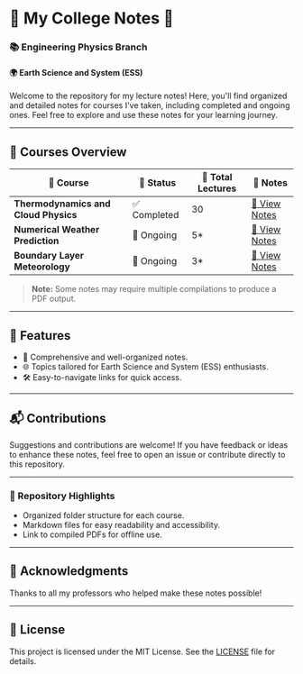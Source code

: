 # 🌟 My College Notes 🌟

### 📚 **Engineering Physics Branch**  
#### 🌍 **Earth Science and System (ESS)**  

Welcome to the repository for my lecture notes! Here, you'll find organized and detailed notes for courses I've taken, including completed and ongoing ones. Feel free to explore and use these notes for your learning journey.  

---

## 🚀 **Courses Overview**  

| 📘 **Course**                   | 📌 **Status**         | 📆 **Total Lectures** | 📝 **Notes**                                                                                           |
|---------------------------------|-----------------------|-----------------------|--------------------------------------------------------------------------------------------------------|
| **Thermodynamics and Cloud Physics** | ✅ Completed          | 30                    | [📄 View Notes](https://github.com/Harshit-Dhanwalkar/College-Notes/tree/main/Thermodynamics-and-Cloud-Physics) |
| **Numerical Weather Prediction**    | 🔄 Ongoing            | 5*                    | [📄 View Notes](https://github.com/Harshit-Dhanwalkar/College-Notes/tree/main/Numerical-Weather-Prediction)    |
| **Boundary Layer Meteorology**      | 🔄 Ongoing            | 3*                    | [📄 View Notes](https://github.com/Harshit-Dhanwalkar/College-Notes/tree/main/Boundary-Layer-Meteorology)      |

> **Note:** Some notes may require multiple compilations to produce a PDF output.  

---

## 🎯 **Features**
- 📖 Comprehensive and well-organized notes.  
- 🌐 Topics tailored for Earth Science and System (ESS) enthusiasts.  
- 🛠️ Easy-to-navigate links for quick access.  

---

## 📬 **Contributions**  
Suggestions and contributions are welcome! If you have feedback or ideas to enhance these notes, feel free to open an issue or contribute directly to this repository.  

---

### 📂 Repository Highlights  
- Organized folder structure for each course.  
- Markdown files for easy readability and accessibility.  
- Link to compiled PDFs for offline use.  

---

## 🖤 **Acknowledgments**
Thanks to all my professors who helped make these notes possible!  

---

## 📝 License
This project is licensed under the MIT License. See the [LICENSE](LICENSE) file for details.
